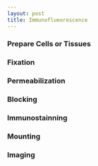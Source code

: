 ```yaml
---
layout: post
title: Immunoflueorescence
---
```


### Prepare Cells or Tissues


### Fixation


### Permeabilization


### Blocking


### Immunostainning


### Mounting


### Imaging

